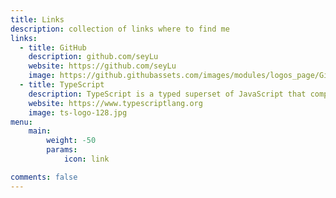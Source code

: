 ```yaml
---
title: Links
description: collection of links where to find me
links:
  - title: GitHub
    description: github.com/seyLu
    website: https://github.com/seyLu
    image: https://github.githubassets.com/images/modules/logos_page/GitHub-Mark.png
  - title: TypeScript
    description: TypeScript is a typed superset of JavaScript that compiles to plain JavaScript.
    website: https://www.typescriptlang.org
    image: ts-logo-128.jpg
menu:
    main:
        weight: -50
        params:
            icon: link

comments: false
---
```

